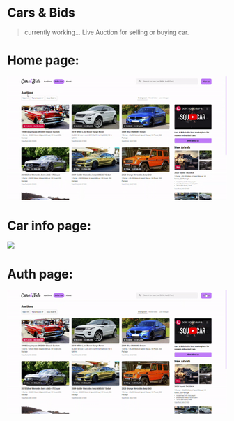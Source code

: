 # Cars & Bids
> currently working...
Live Auction for selling or buying car.
# Home page:
![](GIF/home.gif)
# Car info page:
![](GIF/car.gif)
# Auth page:
![](GIF/signin.gif)

